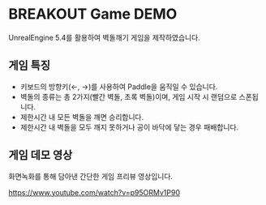 # BREAKOUT Game DEMO
UnrealEngine 5.4를 활용하여 벽돌깨기 게임을 제작하였습니다.

## 게임 특징
* 키보드의 방향키(←, →)를 사용하여 Paddle을 움직일 수 있습니다.
* 벽돌의 종류는 총 2가지(빨간 벽돌, 초록 벽돌)이며, 게임 시작 시 랜덤으로 스폰됩니다.
* 제한시간 내 모든 벽돌을 깨면 승리합니다.
* 제한시간 내 벽돌을 모두 깨지 못하거나 공이 바닥에 닿는 경우 패배합니다.

## 게임 데모 영상
화면녹화를 통해 담아낸 간단한 게임 프리뷰 영상입니다.

<https://www.youtube.com/watch?v=p95ORMv1P90>

